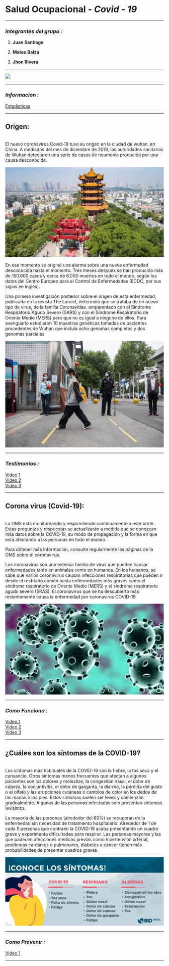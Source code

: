# Salud Ocupacional - _Covid - 19_

***

### _Integrantes del grupo :_

1. **Juan Santiago**

1. **Mateo Balza**

1. **Jhon Rivera**

***

![](https://cdn.aarp.net/content/dam/aarp/health/conditions_treatments/2020/02/1140-corona-virus-image-esp.imgcache.rev8d27c5f734653f4c44d2796922cf7794.jpg)

***
### _Informacion :_
[Estadisticas](https://news.google.com/covid19/map?hl=es-419&mid=/m/01ls2&gl=CO&ceid=CO:es-419)

***

## **Origen:**
<br>
El nuevo coronavirus Covid-19 tuvo su origen en la ciudad de wuhan, en China. A mediados del mes de diciembre de 2019, las autoridades sanitarias de Wuhan detectaron una serie de casos de neumonía producida por una causa desconocida.

![](/Imagenes/imagen4.jpg)

En ese momento se originó una alarma sobre una nueva enfermedad desconocida hasta el momento. Tres meses después se han producido más de 150.000 casos y cerca de 6.000 muertos en todo el mundo, según los datos del Centro Europeo para el Control de Enfermedades (ECDC, por sus siglas en inglés).


Una primera investigación posterior sobre el origen de esta enfermedad, publicada en la revista The Lancet, determinó que se trataba de un nuevo tipo de virus, de la familia Coronavidae, emparentado con el Síndrome Respiratorio Agudo Severo (SARS) y con el Síndrome Respiratorio de Oriente Medio (MERS) pero que no es igual a ninguno de ellos. Para averiguarlo estudiaron 10 muestras genéticas tomadas de pacientes procedentes de Wuhan que incluía ocho genomas completos y dos genomas parciales

![](/Imagenes/imagen3.jpeg)

***

### _Testimonios :_
[Video 1](https://www.youtube.com/watch?v=uv8BlsdtP6Y)<br>
[Video 2](https://www.youtube.com/watch?v=iaLrlfAZrOA)<br>
[Video 3](https://www.youtube.com/watch?v=DrIy5fHtSO0)

***

## **Corona virus (Covid-19):**

<br>La OMS está monitoreando y respondiendo continuamente a este brote. Estas preguntas y respuestas se actualizarán a medida que se conozcan más datos sobre la COVID‑19, su modo de propagación y la forma en que está afectando a las personas en todo el mundo.

Para obtener más información, consulte regularmente las páginas de la OMS sobre el coronavirus.

Los coronavirus son una extensa familia de virus que pueden causar enfermedades tanto en animales como en humanos. En los humanos, se sabe que varios coronavirus causan infecciones respiratorias que pueden ir desde el resfriado común hasta enfermedades más graves como el síndrome respiratorio de Oriente Medio (MERS) y el síndrome respiratorio agudo severo (SRAS). El coronavirus que se ha descubierto más recientemente causa la enfermedad por coronavirus COVID-19

![](/Imagenes/imagen1.jpg)

***

### _Como Funciona :_
[Video 1](https://www.youtube.com/watch?v=FrlpMx0Kzfw)<br>
[Video 2](https://www.youtube.com/watch?v=GU67Z63wOJ4)<br>
[Video 3](https://www.youtube.com/watch?v=xafPqcy3lwk)

***

## **¿Cuáles son los síntomas de la COVID-19?**
<br>Los síntomas más habituales de la COVID-19 son la fiebre, la tos seca y el cansancio. Otros síntomas menos frecuentes que afectan a algunos pacientes son los dolores y molestias, la congestión nasal, el dolor de cabeza, la conjuntivitis, el dolor de garganta, la diarrea, la pérdida del gusto o el olfato y las erupciones cutáneas o cambios de color en los dedos de las manos o los pies. Estos síntomas suelen ser leves y comienzan gradualmente. Algunas de las personas infectadas solo presentan síntomas levísimos.

La mayoría de las personas (alrededor del 80%) se recuperan de la enfermedad sin necesidad de tratamiento hospitalario. Alrededor de 1 de cada 5 personas que contraen la COVID‑19 acaba presentando un cuadro grave y experimenta dificultades para respirar. Las personas mayores y las que padecen afecciones médicas previas como hipertensión arterial, problemas cardiacos o pulmonares, diabetes o cáncer tienen más probabilidades de presentar cuadros graves.

![](/Imagenes/imagen2.png)

***

### _Como Prevenir :_
[Video 1](https://www.youtube.com/watch?v=UbfJIx0nQ7A)

***

